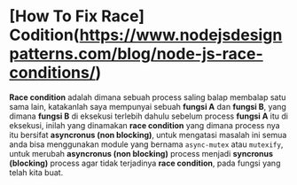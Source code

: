 # [How To Fix Race] Codition(https://www.nodejsdesignpatterns.com/blog/node-js-race-conditions/)

**Race condition** adalah dimana sebuah process saling balap membalap satu sama lain, katakanlah saya mempunyai sebuah **fungsi A** dan **fungsi B**, yang dimana **fungsi B** di eksekusi terlebih dahulu sebelum process **fungsi A** itu di eksekusi, inilah yang dinamakan **race condition** yang dimana process nya itu bersifat **asyncronus (non blocking)**, untuk mengatasi masalah ini semua anda bisa menggunakan module yang bernama `async-mutex` atau `mutexify`, untuk merubah **asyncronus (non blocking)** process menjadi **syncronus (blocking)** process agar tidak terjadinya **race condition**, pada fungsi yang telah kita buat.

